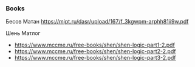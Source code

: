 ### Books

Бесов Матан https://mipt.ru/dasr/upload/167/f_3kgwpm-arphh81ii9w.pdf

Шень Матлог 
  * https://www.mccme.ru/free-books/shen/shen-logic-part1-2.pdf
  * https://www.mccme.ru/free-books/shen/shen-logic-part2-2.pdf
  * https://www.mccme.ru/free-books/shen/shen-logic-part3-2.pdf

